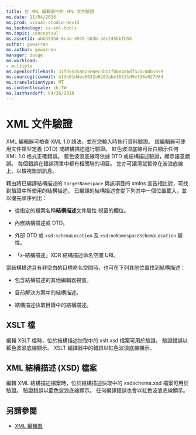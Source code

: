 ```yaml
---
title: 在 XML 編輯器中的 XML 文件驗證
ms.date: 11/04/2016
ms.prod: visual-studio-dev15
ms.technology: vs-xml-tools
ms.topic: conceptual
ms.assetid: abb353bd-6c4a-4978-b03b-a8c245bbfb55
author: gewarren
ms.author: gewarren
manager: douge
ms.workload:
- multiple
ms.openlocfilehash: 31fd55358023e0ec3b11fbb048bdfa2b240b1859
ms.sourcegitcommit: e13e61ddea6032a8282abe16131d9e136a927984
ms.translationtype: MT
ms.contentlocale: zh-TW
ms.lasthandoff: 04/26/2018
---
```

# <a name="xml-document-validation"></a>XML 文件驗證

XML 編輯器可檢查 XML 1.0 語法，並在您輸入時執行資料驗證。 該編輯器可使用文件類型定義 (DTD) 或結構描述進行驗證。 紅色波浪底線可反白顯示任何 XML 1.0 格式正確錯誤。 藍色波浪底線可依據 DTD 或結構描述驗證，顯示語意錯誤。 每個錯誤在錯誤清單中都有相關聯的項目。 您亦可讓滑鼠暫停在波浪底線上，以檢視錯誤訊息。

 藉由將已編譯結構描述的 `targetNamespace` 與該項目的 xmlns 宣告相比對，可找到驗證中所使用的結構描述。 已編譯的結構描述會從下列其中一個位置載入，並以優先順序列出：

-   從指定的檔案名稱**結構描述**文件屬性 視窗的欄位。

-   內嵌結構描述或 DTD。

-   外部 DTD 或 `xsd:schemaLocation` 及 `xsd:noNamespaceSchemaLocation` 屬性。

-   「x-結構描述」XDR 結構描述命名空間 URI。

當結構描述具有非空白的目標命名空間時，也可在下列其他位置找到結構描述：

-   包含結構描述的其他編輯器視窗。

-   目前解決方案中的結構描述。

-   結構描述快取目錄中的結構描述。

## <a name="xslt-files"></a>XSLT 檔
 編輯 XSLT 檔時，位於結構描述快取中的 xslt.xsd 檔案可用於驗證。 驗證錯誤以藍色波浪底線顯示。 XSLT 編譯器中的錯誤以紅色波浪底線顯示。

## <a name="xml-schema-xsd-files"></a>XML 結構描述 (XSD) 檔案
 編輯 XML 結構描述檔案時，位於結構描述快取中的 xsdschema.xsd 檔案可用於驗證。 驗證錯誤以藍色波浪底線顯示。 任何編譯錯誤也會以紅色波浪底線顯示。

## <a name="see-also"></a>另請參閱

- [XML 編輯器](../xml-tools/xml-editor.md)